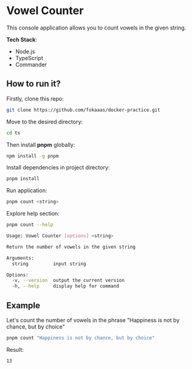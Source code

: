 # Vowel Counter

This console application allows you to count vowels in the given string.

**Tech Stack**:
- Node.js
- TypeScript
- Commander

## How to run it?

Firstly, clone this repo:

```bash
git clone https://github.com/fokaaas/docker-practice.git
```

Move to the desired directory:

```bash
cd ts
```

Then install **pnpm** globally:

```bash
npm install -g pnpm
```

Install dependencies in project directory:

```bash
pnpm install
```

Run application:

```bash
pnpm count <string>
```

Explore help section:

```bash
pnpm count --help
```

```bash
Usage: Vowel Counter [options] <string>

Return the number of vowels in the given string

Arguments:
  string         input string

Options:
  -v, --version  output the current version
  -h, --help     display help for command
```

## Example

Let's count the number of vowels in the phrase "Happiness is not by chance, but by choice"

```bash
pnpm count "Happiness is not by chance, but by choice"
```

Result:

```bash
13
```
